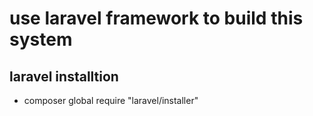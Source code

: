 # use laravel framework to build this system

## laravel installtion
- composer global require "laravel/installer"